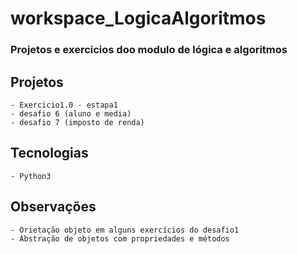 # workspace_LogicaAlgoritmos
 ### Projetos e exercicios doo modulo de lógica e algoritmos

## Projetos
    - Exercicio1.0 - estapa1
    - desafio 6 (aluno e media)
    - desafio 7 (imposto de renda)

## Tecnologias 
    - Python3
    
## Observações
    - Orietação objeto em alguns exercícios do desafio1
    - Abstração de objetos com propriedades e métodos
